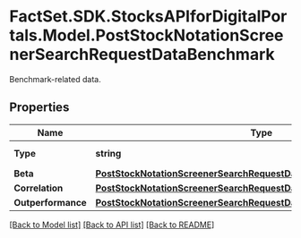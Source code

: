 # FactSet.SDK.StocksAPIforDigitalPortals.Model.PostStockNotationScreenerSearchRequestDataBenchmark
Benchmark-related data.

## Properties

Name | Type | Description | Notes
------------ | ------------- | ------------- | -------------
**Type** | **string** | Type of benchmark. | 
**Beta** | [**PostStockNotationScreenerSearchRequestDataBenchmarkBeta**](PostStockNotationScreenerSearchRequestDataBenchmarkBeta.md) |  | [optional] 
**Correlation** | [**PostStockNotationScreenerSearchRequestDataBenchmarkCorrelation**](PostStockNotationScreenerSearchRequestDataBenchmarkCorrelation.md) |  | [optional] 
**Outperformance** | [**PostStockNotationScreenerSearchRequestDataBenchmarkOutperformance**](PostStockNotationScreenerSearchRequestDataBenchmarkOutperformance.md) |  | [optional] 

[[Back to Model list]](../README.md#documentation-for-models) [[Back to API list]](../README.md#documentation-for-api-endpoints) [[Back to README]](../README.md)

